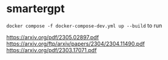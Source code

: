 # smartergpt

`docker compose -f docker-compose-dev.yml up --build` to run

https://arxiv.org/pdf/2305.02897.pdf
https://arxiv.org/ftp/arxiv/papers/2304/2304.11490.pdf
https://arxiv.org/pdf/2303.17071.pdf
